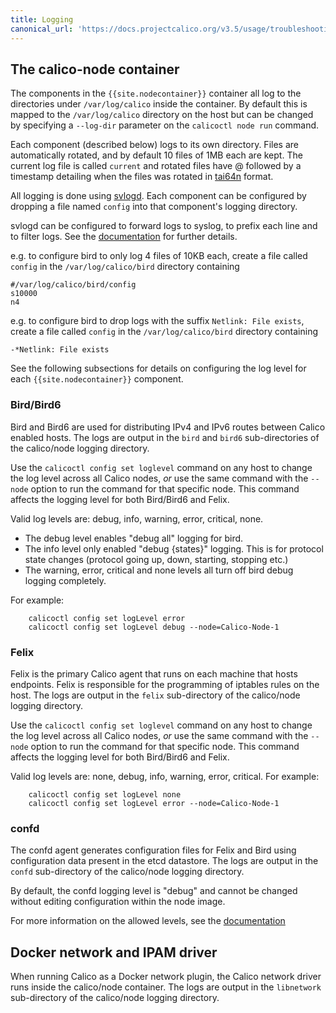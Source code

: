 ```yaml
---
title: Logging
canonical_url: 'https://docs.projectcalico.org/v3.5/usage/troubleshooting/logging'
---
```


## The calico-node container

The components in the `{{site.nodecontainer}}` container all log to the directories under
`/var/log/calico` inside the container.  By default this is mapped to the
`/var/log/calico` directory on the host but can be changed by specifying a
`--log-dir` parameter on the `calicoctl node run` command.

Each component (described below) logs to its own directory. Files are
automatically rotated, and by default 10 files of 1MB each are kept. The
current log file is called `current` and rotated files have @ followed by a
timestamp detailing when the files was rotated in [tai64n](http://cr.yp.to/libtai/tai64.html#tai64n) format.

All logging is done using [svlogd](http://smarden.org/runit/svlogd.8.html).
Each component can be configured by dropping a file named `config` into that
component's logging directory.

svlogd can be configured to forward logs to syslog, to prefix each line
and to filter logs.
See the [documentation](http://smarden.org/runit/svlogd.8.html) for further details.

e.g. to configure bird to only log 4 files of 10KB each, create a file called `config` in the `/var/log/calico/bird` directory containing
```shell
#/var/log/calico/bird/config
s10000
n4
```

e.g. to configure bird to drop logs with the suffix `Netlink: File exists`, create a file called `config` in the `/var/log/calico/bird` directory containing
```shell
-*Netlink: File exists
```

See the following subsections for details on configuring the log level for
each `{{site.nodecontainer}}` component.

### Bird/Bird6

Bird and Bird6 are used for distributing IPv4 and IPv6 routes between Calico
enabled hosts.  The logs are output in the `bird` and `bird6` sub-directories
of the calico/node logging directory.

Use the `calicoctl config set loglevel` command on any host to change the
log level across all Calico nodes, _or_ use the same command with the `--node`
option to run the command for that specific node.  This command affects the
logging level for both Bird/Bird6 and Felix.

Valid log levels are:  debug, info, warning, error, critical, none.

* The debug level enables "debug all" logging for bird.
* The info level only enabled "debug {states}" logging. This is for protocol state changes (protocol going up, down, starting, stopping etc.)
* The warning, error, critical and none levels all turn off bird debug logging completely.

For example:

        calicoctl config set logLevel error
        calicoctl config set logLevel debug --node=Calico-Node-1

### Felix

Felix is the primary Calico agent that runs on each machine that hosts
endpoints.  Felix is responsible for the programming of iptables rules on the
host.  The logs are output in the `felix` sub-directory of the calico/node
logging directory.

Use the `calicoctl config set loglevel` command on any host to change the
log level across all Calico nodes, _or_ use the same command with the `--node`
option to run the command for that specific node.  This command affects the
logging level for both Bird/Bird6 and Felix.

Valid log levels are:  none, debug, info, warning, error, critical.  For example:

        calicoctl config set logLevel none
        calicoctl config set logLevel error --node=Calico-Node-1

### confd

The confd agent generates configuration files for Felix and Bird using
configuration data present in the etcd datastore.  The logs are output in the
`confd` sub-directory of the calico/node logging directory.

By default, the confd logging level is "debug" and cannot be changed without
editing configuration within the node image.

For more information on the allowed levels, see the
[documentation](https://github.com/kelseyhightower/confd/blob/master/docs/configuration-guide.md)

## Docker network and IPAM driver

When running Calico as a Docker network plugin, the Calico network driver runs
inside the calico/node container.  The logs are output in the `libnetwork` sub-directory
of the calico/node logging directory.
